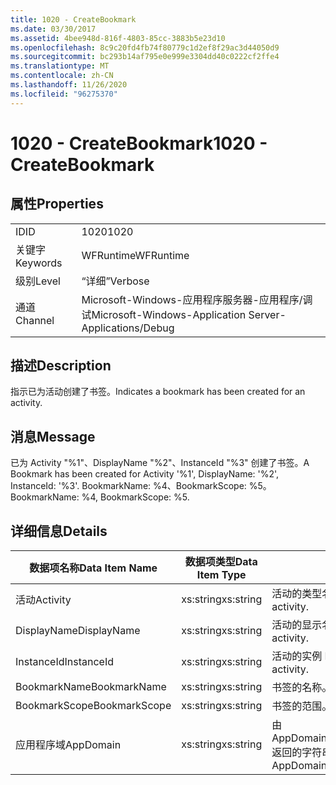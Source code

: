 ```yaml
---
title: 1020 - CreateBookmark
ms.date: 03/30/2017
ms.assetid: 4bee948d-816f-4803-85cc-3883b5e23d10
ms.openlocfilehash: 8c9c20fd4fb74f80779c1d2ef8f29ac3d44050d9
ms.sourcegitcommit: bc293b14af795e0e999e3304dd40c0222cf2ffe4
ms.translationtype: MT
ms.contentlocale: zh-CN
ms.lasthandoff: 11/26/2020
ms.locfileid: "96275370"
---
```

# <a name="1020---createbookmark"></a><span data-ttu-id="0c724-102">1020 - CreateBookmark</span><span class="sxs-lookup"><span data-stu-id="0c724-102">1020 - CreateBookmark</span></span>

## <a name="properties"></a><span data-ttu-id="0c724-103">属性</span><span class="sxs-lookup"><span data-stu-id="0c724-103">Properties</span></span>  
  
|||  
|-|-|  
|<span data-ttu-id="0c724-104">ID</span><span class="sxs-lookup"><span data-stu-id="0c724-104">ID</span></span>|<span data-ttu-id="0c724-105">1020</span><span class="sxs-lookup"><span data-stu-id="0c724-105">1020</span></span>|  
|<span data-ttu-id="0c724-106">关键字</span><span class="sxs-lookup"><span data-stu-id="0c724-106">Keywords</span></span>|<span data-ttu-id="0c724-107">WFRuntime</span><span class="sxs-lookup"><span data-stu-id="0c724-107">WFRuntime</span></span>|  
|<span data-ttu-id="0c724-108">级别</span><span class="sxs-lookup"><span data-stu-id="0c724-108">Level</span></span>|<span data-ttu-id="0c724-109">“详细”</span><span class="sxs-lookup"><span data-stu-id="0c724-109">Verbose</span></span>|  
|<span data-ttu-id="0c724-110">通道</span><span class="sxs-lookup"><span data-stu-id="0c724-110">Channel</span></span>|<span data-ttu-id="0c724-111">Microsoft-Windows-应用程序服务器-应用程序/调试</span><span class="sxs-lookup"><span data-stu-id="0c724-111">Microsoft-Windows-Application Server-Applications/Debug</span></span>|  
  
## <a name="description"></a><span data-ttu-id="0c724-112">描述</span><span class="sxs-lookup"><span data-stu-id="0c724-112">Description</span></span>  

 <span data-ttu-id="0c724-113">指示已为活动创建了书签。</span><span class="sxs-lookup"><span data-stu-id="0c724-113">Indicates a bookmark has been created for an activity.</span></span>  
  
## <a name="message"></a><span data-ttu-id="0c724-114">消息</span><span class="sxs-lookup"><span data-stu-id="0c724-114">Message</span></span>  

 <span data-ttu-id="0c724-115">已为 Activity "%1"、DisplayName "%2"、InstanceId "%3" 创建了书签。</span><span class="sxs-lookup"><span data-stu-id="0c724-115">A Bookmark has been created for Activity '%1', DisplayName: '%2', InstanceId: '%3'.</span></span>  <span data-ttu-id="0c724-116">BookmarkName: %4、BookmarkScope: %5。</span><span class="sxs-lookup"><span data-stu-id="0c724-116">BookmarkName: %4, BookmarkScope: %5.</span></span>  
  
## <a name="details"></a><span data-ttu-id="0c724-117">详细信息</span><span class="sxs-lookup"><span data-stu-id="0c724-117">Details</span></span>  
  
|<span data-ttu-id="0c724-118">数据项名称</span><span class="sxs-lookup"><span data-stu-id="0c724-118">Data Item Name</span></span>|<span data-ttu-id="0c724-119">数据项类型</span><span class="sxs-lookup"><span data-stu-id="0c724-119">Data Item Type</span></span>|<span data-ttu-id="0c724-120">描述</span><span class="sxs-lookup"><span data-stu-id="0c724-120">Description</span></span>|  
|--------------------|--------------------|-----------------|  
|<span data-ttu-id="0c724-121">活动</span><span class="sxs-lookup"><span data-stu-id="0c724-121">Activity</span></span>|<span data-ttu-id="0c724-122">xs:string</span><span class="sxs-lookup"><span data-stu-id="0c724-122">xs:string</span></span>|<span data-ttu-id="0c724-123">活动的类型名称。</span><span class="sxs-lookup"><span data-stu-id="0c724-123">The type name of the activity.</span></span>|  
|<span data-ttu-id="0c724-124">DisplayName</span><span class="sxs-lookup"><span data-stu-id="0c724-124">DisplayName</span></span>|<span data-ttu-id="0c724-125">xs:string</span><span class="sxs-lookup"><span data-stu-id="0c724-125">xs:string</span></span>|<span data-ttu-id="0c724-126">活动的显示名称。</span><span class="sxs-lookup"><span data-stu-id="0c724-126">The display name of the activity.</span></span>|  
|<span data-ttu-id="0c724-127">InstanceId</span><span class="sxs-lookup"><span data-stu-id="0c724-127">InstanceId</span></span>|<span data-ttu-id="0c724-128">xs:string</span><span class="sxs-lookup"><span data-stu-id="0c724-128">xs:string</span></span>|<span data-ttu-id="0c724-129">活动的实例 ID。</span><span class="sxs-lookup"><span data-stu-id="0c724-129">The instance id of the activity.</span></span>|  
|<span data-ttu-id="0c724-130">BookmarkName</span><span class="sxs-lookup"><span data-stu-id="0c724-130">BookmarkName</span></span>|<span data-ttu-id="0c724-131">xs:string</span><span class="sxs-lookup"><span data-stu-id="0c724-131">xs:string</span></span>|<span data-ttu-id="0c724-132">书签的名称。</span><span class="sxs-lookup"><span data-stu-id="0c724-132">The name of the bookmark.</span></span>|  
|<span data-ttu-id="0c724-133">BookmarkScope</span><span class="sxs-lookup"><span data-stu-id="0c724-133">BookmarkScope</span></span>|<span data-ttu-id="0c724-134">xs:string</span><span class="sxs-lookup"><span data-stu-id="0c724-134">xs:string</span></span>|<span data-ttu-id="0c724-135">书签的范围。</span><span class="sxs-lookup"><span data-stu-id="0c724-135">The scope of the bookmark.</span></span>|  
|<span data-ttu-id="0c724-136">应用程序域</span><span class="sxs-lookup"><span data-stu-id="0c724-136">AppDomain</span></span>|<span data-ttu-id="0c724-137">xs:string</span><span class="sxs-lookup"><span data-stu-id="0c724-137">xs:string</span></span>|<span data-ttu-id="0c724-138">由 AppDomain.CurrentDomain.FriendlyName 返回的字符串。</span><span class="sxs-lookup"><span data-stu-id="0c724-138">The string returned by AppDomain.CurrentDomain.FriendlyName.</span></span>|
